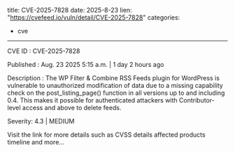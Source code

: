 
title: CVE-2025-7828
date: 2025-8-23
lien: "https://cvefeed.io/vuln/detail/CVE-2025-7828"
categories:
  - cve
---

CVE ID : CVE-2025-7828

Published :  Aug. 23
2025
5:15 a.m. | 1 day
2 hours ago

Description : The WP Filter & Combine RSS Feeds plugin for WordPress is vulnerable to unauthorized modification of data due to a missing capability check on the post_listing_page() function in all versions up to
and including
0.4. This makes it possible for authenticated attackers
with Contributor-level access and above
to delete feeds.

Severity: 4.3 | MEDIUM

Visit the link for more details
such as CVSS details
affected products
timeline
and more...
